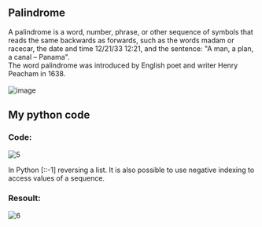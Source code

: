

## Palindrome
A palindrome is a word, number, phrase, or other sequence of symbols that reads the same backwards as forwards, such as the words madam or racecar, the date and time 12/21/33 12:21, and the sentence: "A man, a plan, a canal – Panama". <br>
The word palindrome was introduced by English poet and writer Henry Peacham in 1638.
<br><br>
![image](https://user-images.githubusercontent.com/54048747/222351955-6ad54ca7-7518-4b10-b4aa-caad6abaa7cc.png)
## My python code

### Code:
![5](https://user-images.githubusercontent.com/54048747/222351761-aab5eb03-3226-4fd5-8646-d18d77feb999.JPG)

In Python [::-1] reversing a list. It is also possible to use negative indexing  to access values of a sequence.

### Resoult:
![6](https://user-images.githubusercontent.com/54048747/222351788-cbd04c0a-c855-414e-881d-0d11847598d5.JPG)

